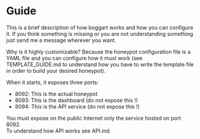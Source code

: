 # Guide

This is a brief description of how boggart works and how you can configure it. If you think something is missing or you are not understanding something just send me a message wherever you want.  

Why is it highly customizable? Because the honeypot configuration file is a YAML file and you can configure how it must work (see TEMPLATE_GUIDE.md to understand how you have to write the template file in order to build your desired honeypot).

When it starts, it exposes three ports:
  - 8092: This is the actual honeypot
  - 8093: This is the dashboard (do not expose this !)
  - 8094: This is the API service (do not expose this !)

You must expose on the public Internet only the service hosted on port 8092.  
To understand how API works see API.md
